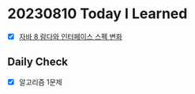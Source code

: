 # 20230810 Today I Learned
- [X] [자바 8 람다와 인터페이스 스펙 변화](../OOP/OOPandSpring/chap0b.md)

## Daily Check
- [X] 알고리즘 1문제